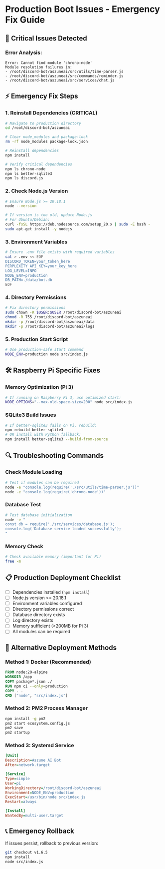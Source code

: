 # Production Boot Issues - Emergency Fix Guide

## 🚨 Critical Issues Detected

### Error Analysis:
```
Error: Cannot find module 'chrono-node'
Module resolution failures in:
- /root/discord-bot/aszuneai/src/utils/time-parser.js
- /root/discord-bot/aszuneai/src/commands/reminder.js
- /root/discord-bot/aszuneai/src/services/chat.js
```

## ⚡ Emergency Fix Steps

### 1. Reinstall Dependencies (CRITICAL)
```bash
# Navigate to production directory
cd /root/discord-bot/aszuneai

# Clear node_modules and package-lock
rm -rf node_modules package-lock.json

# Reinstall dependencies
npm install

# Verify critical dependencies
npm ls chrono-node
npm ls better-sqlite3
npm ls discord.js
```

### 2. Check Node.js Version
```bash
# Ensure Node.js >= 20.18.1
node --version

# If version is too old, update Node.js
# For Ubuntu/Debian:
curl -fsSL https://deb.nodesource.com/setup_20.x | sudo -E bash -
sudo apt-get install -y nodejs
```

### 3. Environment Variables
```bash
# Ensure .env file exists with required variables
cat > .env << EOF
DISCORD_TOKEN=your_token_here
PERPLEXITY_API_KEY=your_key_here
LOG_LEVEL=INFO
NODE_ENV=production
DB_PATH=./data/bot.db
EOF
```

### 4. Directory Permissions
```bash
# Fix directory permissions
sudo chown -R $USER:$USER /root/discord-bot/aszuneai
chmod -R 755 /root/discord-bot/aszuneai
mkdir -p /root/discord-bot/aszuneai/data
mkdir -p /root/discord-bot/aszuneai/logs
```

### 5. Production Start Script
```bash
# Use production-safe start command
NODE_ENV=production node src/index.js
```

## 🛠️ Raspberry Pi Specific Fixes

### Memory Optimization (Pi 3)
```bash
# If running on Raspberry Pi 3, use optimized start:
NODE_OPTIONS="--max-old-space-size=200" node src/index.js
```

### SQLite3 Build Issues
```bash
# If better-sqlite3 fails on Pi, rebuild:
npm rebuild better-sqlite3
# OR install with Python fallback:
npm install better-sqlite3 --build-from-source
```

## 🔍 Troubleshooting Commands

### Check Module Loading
```bash
# Test if modules can be required
node -e "console.log(require('./src/utils/time-parser.js'))"
node -e "console.log(require('chrono-node'))"
```

### Database Test
```bash
# Test database initialization
node -e "
const db = require('./src/services/database.js');
console.log('Database service loaded successfully');
"
```

### Memory Check
```bash
# Check available memory (important for Pi)
free -m
```

## 📋 Production Deployment Checklist

- [ ] Dependencies installed (`npm install`)
- [ ] Node.js version >= 20.18.1
- [ ] Environment variables configured
- [ ] Directory permissions correct
- [ ] Database directory exists
- [ ] Log directory exists
- [ ] Memory sufficient (>200MB for Pi 3)
- [ ] All modules can be required

## 🚀 Alternative Deployment Methods

### Method 1: Docker (Recommended)
```dockerfile
FROM node:20-alpine
WORKDIR /app
COPY package*.json ./
RUN npm ci --only=production
COPY . .
CMD ["node", "src/index.js"]
```

### Method 2: PM2 Process Manager
```bash
npm install -g pm2
pm2 start ecosystem.config.js
pm2 save
pm2 startup
```

### Method 3: Systemd Service
```ini
[Unit]
Description=Aszune AI Bot
After=network.target

[Service]
Type=simple
User=pi
WorkingDirectory=/root/discord-bot/aszuneai
Environment=NODE_ENV=production
ExecStart=/usr/bin/node src/index.js
Restart=always

[Install]
WantedBy=multi-user.target
```

## 📞 Emergency Rollback

If issues persist, rollback to previous version:
```bash
git checkout v1.6.5
npm install
node src/index.js
```